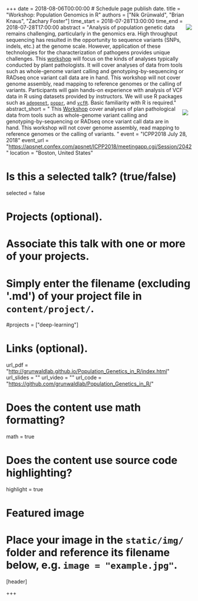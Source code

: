 +++
date = 2018-08-06T00:00:00   # Schedule page publish date.
title = "Workshop: Population Genomics in R"
authors = ["Nik Grünwald", "Brian Knaus", "Zachary Foster"]
time_start = 2018-07-28T13:00:00
time_end = 2018-07-28T17:00:00
abstract = "<img src = '/img/learning/popgen2.png' align=right>Analysis of population genetic data remains challenging, particularly in the genomics era. High throughput sequencing has resulted in the opportunity to sequence variants (SNPs, indels, etc.) at the genome scale. However, application of these technologies for the characterization of pathogens provides unique challenges. This [workshop](http://grunwaldlab.github.io/Population_Genetics_in_R/workshop.html) will focus on the kinds of analyses typically conducted by plant pathologists. It will cover analyses of data from tools such as whole-genome variant calling and genotyping-by-sequencing or RADseq once variant call data are in hand. This workshop will not cover genome assembly, read mapping to reference genomes or the calling of variants. Participants will gain hands-on experience with analysis of VCF data in R using datasets provided by instructors. We will use R packages such as [`adegenet`](https://cran.r-project.org/web/packages/adegenet/index.html), [`poppr`](https://cran.r-project.org/web/packages/poppr/index.html), and [`vcfR`](https://cran.r-project.org/web/packages/vcfR/index.html). Basic familiarity with R is required."
abstract_short = "<img style = 'margin: 10px' src = '/img/learning/popgen1.png' align=right> This [Workshop](http://grunwaldlab.github.io/Population_Genetics_in_R/workshop.html) cover analyses of plan pathological data from tools such as whole-genome variant calling and genotyping-by-sequencing or RADseq once variant call data are in hand. This workshop will not cover genome assembly, read mapping to reference genomes or the calling of variants. "
event = "ICPP2018 July 28, 2018"
event_url = "https://apsnet.confex.com/apsnet/ICPP2018/meetingapp.cgi/Session/2042"
location = "Boston, United States"

# Is this a selected talk? (true/false)
selected = false

# Projects (optional).
#   Associate this talk with one or more of your projects.
#   Simply enter the filename (excluding '.md') of your project file in `content/project/`.
#projects = ["deep-learning"]

# Links (optional).
url_pdf = "http://grunwaldlab.github.io/Population_Genetics_in_R/index.html"
url_slides = ""
url_video = ""
url_code = "https://github.com/grunwaldlab/Population_Genetics_in_R/"

# Does the content use math formatting?
math = true

# Does the content use source code highlighting?
highlight = true

# Featured image
# Place your image in the `static/img/` folder and reference its filename below, e.g. `image = "example.jpg"`.
[header]

+++
